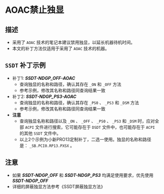 # AOAC禁止独显

## 描述

- 采用了 `AOAC` 技术的笔记本建议禁用独显，以延长机器待机时间。
- 本文的补丁方法仅适用于采用了 `AOAC` 技术的机器。

## `SSDT` 补丁示例

- 补丁1: ***SSDT-NDGP_OFF-AOAC***
  - 查询独显的名称和路径，确认其存在 `_ON` 和 `_OFF` 方法
  - 参考示例，修改其名称和路径同查询结果一致
- 补丁2: ***SSDT-NDGP_PS3-AOAC***
  - 查询独显的名称和路径，确认其存在 `_PS0`  、 `_PS3` 和 `_DSM` 方法
  - 参考示例，修改其名称和路径同查询结果一致
- **注意**
  - 查询独显名称和路径以及 `_ON` 、 `_OFF` 、 `_PS0` 、 `_PS3` 和 `_DSM` 时，应对全部 `ACPI` 文件进行搜索，它可能存在于 `DSDT` 文件中，也可能存在于 `ACPI` 的其他 `SSDT` 文件中。
  - 以上2个示例为小新PRO13定制补丁，二选一使用。独显的名称和路径是： `_SB.PCI0.RP13.PXSX` 。

## 注意

- 如果 ***SSDT-NDGP_OFF*** 和 ***SSDT-NDGP_PS3*** 均满足使用要求，优先使用 ***SSDT-NDGP_OFF*** 
- 详细的屏蔽独显方法参考《SSDT屏蔽独显方法》


